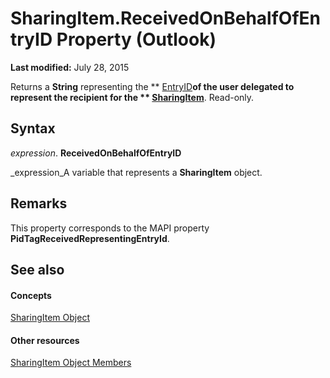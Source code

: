 
# SharingItem.ReceivedOnBehalfOfEntryID Property (Outlook)

 **Last modified:** July 28, 2015

Returns a  **String** representing the ** [EntryID](f71d384c-6e1c-f96c-1415-cf21a0c26712.md)**of the user delegated to represent the recipient for the  ** [SharingItem](63dd3451-44f3-7cc4-c6e2-7dad5835a7d2.md)**. Read-only.

## Syntax

 _expression_. **ReceivedOnBehalfOfEntryID**

 _expression_A variable that represents a  **SharingItem** object.


## Remarks

This property corresponds to the MAPI property  **PidTagReceivedRepresentingEntryId**. 


## See also


#### Concepts


 [SharingItem Object](63dd3451-44f3-7cc4-c6e2-7dad5835a7d2.md)
#### Other resources


 [SharingItem Object Members](719ad60e-2242-2c54-778f-006b61690389.md)
